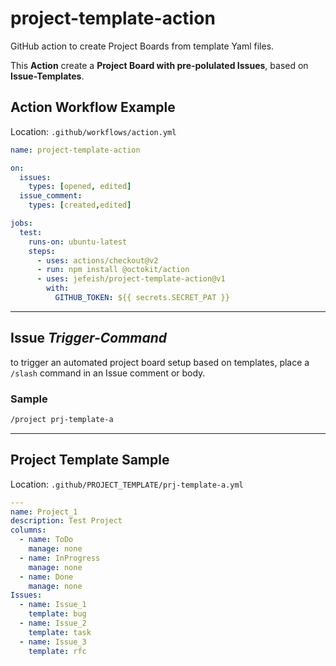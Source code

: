 # project-template-action

GitHub action to create Project Boards from template Yaml files.

This **Action** create a **Project Board with pre-polulated Issues**, based on **Issue-Templates**.

## Action Workflow Example

Location: `.github/workflows/action.yml`

```Yaml
name: project-template-action

on:
  issues:
    types: [opened, edited]
  issue_comment:
    types: [created,edited]

jobs:
  test:
    runs-on: ubuntu-latest
    steps:
      - uses: actions/checkout@v2
      - run: npm install @octokit/action
      - uses: jefeish/project-template-action@v1
        with:
          GITHUB_TOKEN: ${{ secrets.SECRET_PAT }}
```

---

## Issue *Trigger-Command*

to trigger an automated project board setup based on templates, place a `/slash` command in an Issue comment or body. 

### Sample

```bash
/project prj-template-a
```

---

## Project Template Sample

Location: `.github/PROJECT_TEMPLATE/prj-template-a.yml`

```Yaml
---
name: Project_1
description: Test Project
columns:
  - name: ToDo
    manage: none
  - name: InProgress
    manage: none
  - name: Done
    manage: none
Issues:
  - name: Issue_1
    template: bug
  - name: Issue_2
    template: task
  - name: Issue_3
    template: rfc
```

